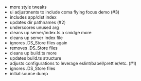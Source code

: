 - more style tweaks
- ui adjustments to include coma flying focus demo (#3)
- includes app/dist index
- updates dir pathnames (#2)
- underscores unused arg
- cleans up server/index.ts a smidge more
- cleans up server index file
- ignores .DS_Store files again
- removes .DS_Store files
- cleans up build.ts more
- updates build.ts structure
- adjusts configurations to leverage eslint/babel/prettier/etc. (#1)
- ignores .DS_Store files
- initial source dump
